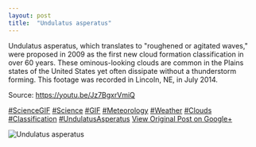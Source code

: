 ```yaml
---
layout: post
title:  "Undulatus asperatus"
---
```


Undulatus asperatus, which translates to "roughened or agitated waves," were proposed in 2009 as the first new cloud formation classification in over 60 years. These ominous-looking clouds are common in the Plains states of the United States yet often dissipate without a thunderstorm forming. This footage was recorded in Lincoln, NE, in July 2014.   
  
Source: <https://youtu.be/Jz7BgxrVmiQ>  
  
[#ScienceGIF](https://plus.google.com/s/%23ScienceGIF/posts) [#Science](https://plus.google.com/s/%23Science/posts) [#GIF](https://plus.google.com/s/%23GIF/posts) [#Meteorology](https://plus.google.com/s/%23Meteorology/posts) [#Weather](https://plus.google.com/s/%23Weather/posts) [#Clouds](https://plus.google.com/s/%23Clouds/posts) [#Classification](https://plus.google.com/s/%23Classification/posts) [#UndulatusAsperatus](https://plus.google.com/s/%23UndulatusAsperatus/posts)
[View Original Post on Google+](https://plus.google.com/+ColinSullender/posts/Nooj3Ps7t2u)

![Undulatus asperatus](/assets/img/2015-08-05-Undulatus-asperatus.gif)
